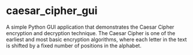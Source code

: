 # caesar_cipher_gui
A simple Python GUI application that demonstrates the Caesar Cipher encryption and decryption technique. The Caesar Cipher is one of the earliest and most basic encryption algorithms, where each letter in the text is shifted by a fixed number of positions in the alphabet.
